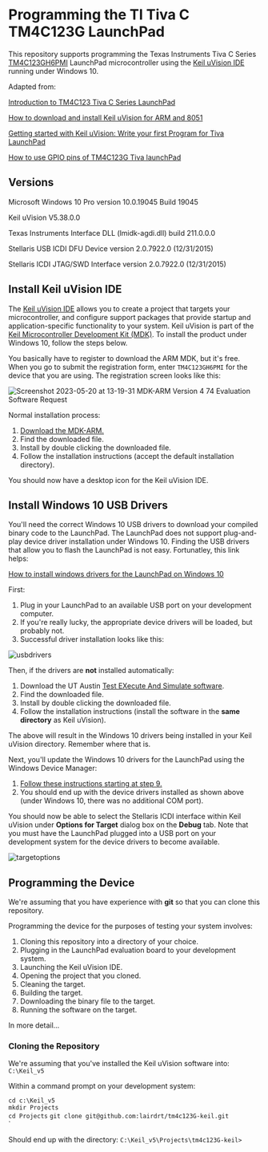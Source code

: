 # Programming the TI Tiva C TM4C123G LaunchPad
This repository supports programming the Texas Instruments Tiva C Series [TM4C123GH6PMI](https://www.ti.com/tool/EK-TM4C123GXL) LaunchPad microcontroller using the [Keil uVision IDE](https://developer.arm.com/documentation/101407/0538/About-uVision) running under Windows 10.

Adapted from:

[Introduction to TM4C123 Tiva C Series LaunchPad](https://microcontrollerslab.com/introduction-tiva-tm4c123g-launchpad/)

[How to download and install Keil uVision for ARM and 8051](https://microcontrollerslab.com/download-install-keil-uvision/)

[Getting started with Keil uVision: Write your first Program for Tiva LaunchPad](https://microcontrollerslab.com/keil-uvision-first-program/)

[How to use GPIO pins of TM4C123G Tiva launchPad](https://microcontrollerslab.com/use-gpio-pins-tm4c123g-tiva-launchpad/)

## Versions
Microsoft Windows 10 Pro version 10.0.19045 Build 19045

Keil uVision V5.38.0.0

Texas Instruments Interface DLL (lmidk-agdi.dll) build 211.0.0.0

Stellaris USB ICDI DFU Device version 2.0.7922.0 (12/31/2015)

Stellaris ICDI JTAG/SWD Interface version 2.0.7922.0 (12/31/2015)

## Install Keil uVision IDE
The [Keil uVision IDE](https://developer.arm.com/documentation/101407/0538/About-uVision) allows you to create a project that targets your microcontroller, and configure support packages that provide startup and application-specific functionality to your system. Keil uVision is part of the [Keil Microcontroller Development Kit (MDK)](https://developer.arm.com/Tools%20and%20Software/Keil%20MDK). To install the product under Windows 10, follow the steps below.

You basically have to register to download the ARM MDK, but it's free. When you go to submit the registration form, enter `TM4C123GH6PMI` for the device that you are using. The registration screen looks like this:

![Screenshot 2023-05-20 at 13-19-31 MDK-ARM Version 4 74 Evaluation Software Request](https://github.com/lairdrt/tm4c123G-keil/assets/31704471/23f9346f-4282-46b1-acd4-6745ba2be239)

Normal installation process:
1. [Download the MDK-ARM.](https://www.keil.com/demo/eval/armv4.htm)
2. Find the downloaded file.
3. Install by double clicking the downloaded file.
4. Follow the installation instructions (accept the default installation directory).

You should now have a desktop icon for the Keil uVision IDE.

## Install Windows 10 USB Drivers
You'll need the correct Windows 10 USB drivers to download your compiled binary code to the LaunchPad. The LaunchPad does not support plug-and-play device driver installation under Windows 10. Finding the USB drivers that allow you to flash the LaunchPad is not easy. Fortunatley, this link helps:

[How to install windows drivers for the LaunchPad on Windows 10](https://edx-org-utaustinx.s3.amazonaws.com/UT601x/InstallDrivers10.htm)

First:
1. Plug in your LaunchPad to an available USB port on your development computer.
2. If you're really lucky, the appropriate device drivers will be loaded, but probably not.
3. Successful driver installation looks like this:

![usbdrivers](https://github.com/lairdrt/tm4c123G-keil/assets/31704471/004925c3-d735-4c47-82b4-b249196616c1)

Then, if the drivers are **not** installed automatically:
1. Download the UT Austin [Test EXecute And Simulate software](http://edx-org-utaustinx.s3.amazonaws.com/UT601x/TExaS_Install.exe).
2. Find the downloaded file.
3. Install by double clicking the downloaded file.
4. Follow the installation instructions (install the software in the **same directory** as Keil uVision).

The above will result in the Windows 10 drivers being installed in your Keil uVision directory. Remember where that is.

Next, you'll update the Windows 10 drivers for the LaunchPad using the Windows Device Manager:
1. [Follow these instructions starting at step 9.](https://edx-org-utaustinx.s3.amazonaws.com/UT601x/InstallDrivers10.htm)
2. You should end up with the device drivers installed as shown above (under Windows 10, there was no additional COM port).

You should now be able to select the Stellaris ICDI interface within Keil uVision under **Options for Target** dialog box on the **Debug** tab. Note that you must have the LaunchPad plugged into a USB port on your development system for the device drivers to become available.

![targetoptions](https://github.com/lairdrt/tm4c123G-keil/assets/31704471/bf497924-5a0d-47d4-b086-d56d58c525ef)

## Programming the Device

We're assuming that you have experience with **git** so that you can clone this repository.

Programming the device for the purposes of testing your system involves:

1. Cloning this repository into a directory of your choice.
2. Plugging in the LaunchPad evaluation board to your development system.
3. Launching the Keil uVision IDE.
4. Opening the project that you cloned.
5. Cleaning the target.
6. Building the target.
7. Downloading the binary file to the target.
8. Running the software on the target.

In more detail...

### Cloning the Repository

We're assuming that you've installed the Keil uVision software into: `C:\Keil_v5`

Within a command prompt on your development system:

`cd c:\Keil_v5`<br>
`mkdir Projects`<br>
`cd Projects`
`git clone git@github.com:lairdrt/tm4c123G-keil.git`<br>`

Should end up with the directory: `C:\Keil_v5\Projects\tm4c123G-keil>`
